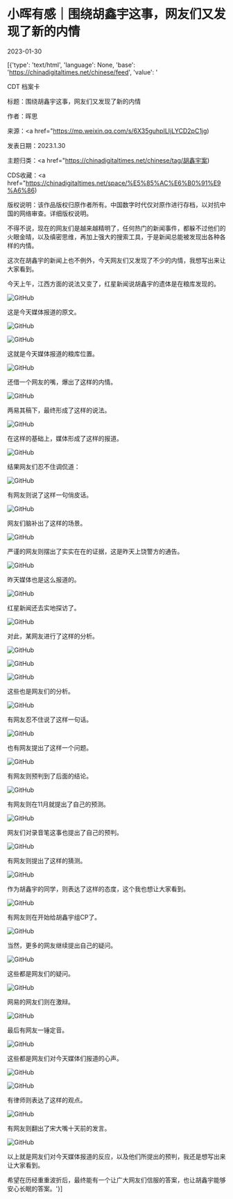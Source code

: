 # 小晖有感｜围绕胡鑫宇这事，网友们又发现了新的内情

2023-01-30

[{'type': 'text/html', 'language': None, 'base': 'https://chinadigitaltimes.net/chinese/feed', 'value': '

CDT 档案卡

标题：围绕胡鑫宇这事，网友们又发现了新的内情

作者：晖思

来源：<a href="https://mp.weixin.qq.com/s/6X35guhpILIjLYCD2pC1jg)

发表日期：2023.1.30

主题归类：<a href="https://chinadigitaltimes.net/chinese/tag/胡鑫宇案)

CDS收藏：<a href="https://chinadigitaltimes.net/space/%E5%85%AC%E6%B0%91%E9%A6%86)

版权说明：该作品版权归原作者所有。中国数字时代仅对原作进行存档，以对抗中国的网络审查。详细版权说明。





不得不说，现在的网友们是越来越精明了，任何热门的新闻事件，都躲不过他们的火眼金晴，以及缜密思维，再加上强大的搜索工具，于是新闻总能被发现出各种各样的内情。

这次在胡鑫宇的新闻上也不例外，今天网友们又发现了不少的内情，我想写出来让大家看到。

今天上午，江西方面的说法又变了，红星新闻说胡鑫宇的遗体是在粮库发现的。

![GitHub](https://chinadigitaltimes.net/chinese/files/2023/01/post-692473-63d7b3e015667.png)

这是今天媒体报道的原文。

![GitHub](https://chinadigitaltimes.net/chinese/files/2023/01/post-692473-63d7b3e02029b.png)

![GitHub](https://chinadigitaltimes.net/chinese/files/2023/01/post-692473-63d7b3e02fbf5.png)

这就是今天媒体报道的粮库位置。

![GitHub](https://chinadigitaltimes.net/chinese/files/2023/01/post-692473-63d7b3e04dcc9.png)

还借一个网友的嘴，爆出了这样的内情。

![GitHub](https://chinadigitaltimes.net/chinese/files/2023/01/post-692473-63d7b3e05f125.png)

两易其稿下，最终形成了这样的说法。

![GitHub](https://chinadigitaltimes.net/chinese/files/2023/01/post-692473-63d7b3e06d51f.png)

在这样的基础上，媒体形成了这样的报道。

![GitHub](https://chinadigitaltimes.net/chinese/files/2023/01/post-692473-63d7b3e07a79b.png)

结果网友们忍不住调侃道：

![GitHub](https://chinadigitaltimes.net/chinese/files/2023/01/post-692473-63d7b3e086a8b.png)

有网友则说了这样一句俏皮话。

![GitHub](https://chinadigitaltimes.net/chinese/files/2023/01/post-692473-63d7b3e0915a3.png)

网友们脑补出了这样的场景。

![GitHub](https://chinadigitaltimes.net/chinese/files/2023/01/post-692473-63d7b3e09cd45.png)

严谨的网友则摆出了实实在在的证据，这是昨天上饶警方的通告。

![GitHub](https://chinadigitaltimes.net/chinese/files/2023/01/post-692473-63d7b3e0b3191.png)

昨天媒体也是这么报道的。

![GitHub](https://chinadigitaltimes.net/chinese/files/2023/01/post-692473-63d7b3e0c2ec2.png)

红星新闻还去实地探访了。

![GitHub](https://chinadigitaltimes.net/chinese/files/2023/01/post-692473-63d7b3e0e7fde.png)

对此，某网友进行了这样的分析。

![GitHub](https://chinadigitaltimes.net/chinese/files/2023/01/post-692473-63d7b3e100dc0.png)

![GitHub](https://chinadigitaltimes.net/chinese/files/2023/01/post-692473-63d7b3e11340f.png)

![GitHub](https://chinadigitaltimes.net/chinese/files/2023/01/post-692473-63d7b3e11bc37.png)

这些也是网友们的分析。

![GitHub](https://chinadigitaltimes.net/chinese/files/2023/01/post-692473-63d7b3e1268b4.png)

有网友忍不住说了这样一句话。

![GitHub](https://chinadigitaltimes.net/chinese/files/2023/01/post-692473-63d7b3e12fa84.png)

也有网友提出了这样一个问题。

![GitHub](https://chinadigitaltimes.net/chinese/files/2023/01/post-692473-63d7b3e13b6fa.png)

有网友则预判到了后面的结论。

![GitHub](https://chinadigitaltimes.net/chinese/files/2023/01/post-692473-63d7b3e14d911.png)

有网友则在11月就提出了自己的预测。

![GitHub](https://chinadigitaltimes.net/chinese/files/2023/01/post-692473-63d7b3e16220b.png)

网友们对录音笔这事也提出了自己的预判。

![GitHub](https://chinadigitaltimes.net/chinese/files/2023/01/post-692473-63d7b3e16f2cb.png)

有网友则提出了这样的猜测。

![GitHub](https://chinadigitaltimes.net/chinese/files/2023/01/post-692473-63d7b3e17c3a4.png)

作为胡鑫宇的同学，则表达了这样的态度，这个我也想让大家看到。

![GitHub](https://chinadigitaltimes.net/chinese/files/2023/01/post-692473-63d7b3e190778.png)

有网友则在开始给胡鑫宇组CP了。

![GitHub](https://chinadigitaltimes.net/chinese/files/2023/01/post-692473-63d7b3e1a3691.png)

当然，更多的网友继续提出自己的疑问。

![GitHub](https://chinadigitaltimes.net/chinese/files/2023/01/post-692473-63d7b3e1b4349.png)

这些都是网友们的疑问。

![GitHub](https://chinadigitaltimes.net/chinese/files/2023/01/post-692473-63d7b3e1c5499.png)

网易的网友们则在激辩。

![GitHub](https://chinadigitaltimes.net/chinese/files/2023/01/post-692473-63d7b3e1db16b.png)

最后有网友一锤定音。

![GitHub](https://chinadigitaltimes.net/chinese/files/2023/01/post-692473-63d7b3e1e9d0f.png)

这些都是网友们对今天媒体们报道的心声。

![GitHub](https://chinadigitaltimes.net/chinese/files/2023/01/post-692473-63d7b3e209ec0.png)

![GitHub](https://chinadigitaltimes.net/chinese/files/2023/01/post-692473-63d7b3e219265.png)

有律师则表达了这样的观点。

![GitHub](https://chinadigitaltimes.net/chinese/files/2023/01/post-692473-63d7b3e22ec27.png)

有网友则翻出了宋大嘴十天前的发言。

![GitHub](https://chinadigitaltimes.net/chinese/files/2023/01/post-692473-63d7b3e251a8e.png)

以上就是网友们对今天媒体报道的反应，以及他们所提出的预判，我还是想写出来让大家看到。

希望在历经重重波折后，最终能有一个让广大网友们信服的答案，也让胡鑫宇能够安心长眠的答案。'}]